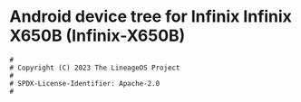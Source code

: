 # Android device tree for Infinix Infinix X650B (Infinix-X650B)

```
#
# Copyright (C) 2023 The LineageOS Project
#
# SPDX-License-Identifier: Apache-2.0
#
```
